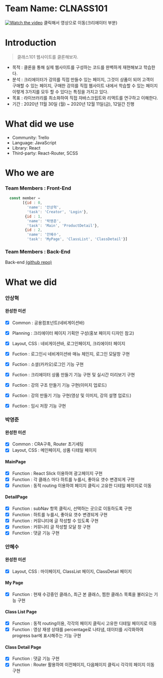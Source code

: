 # Team Name: CLNASS101

[![Watch the video](https://img.youtube.com/vi/qU5auE2DBgo/maxresdefault.jpg
)](https://youtu.be/qU5auE2DBgo)
클릭해서 영상으로 이동(크리에이터 부분)

# Introduction
> 클래스101 웹사이트를 클론해보자.

- 목적 : 클론을 통해 실제 웹사이트를 구성하는 코드를 완벽하게 재현해보고 학습한다. 
- 분석 : 크리에이터가 강의를 직접 만들수 있는 페이지, 그것이 상품이 되어 고객이 구매할 수 있는 페이지, 구매한 강의를 직접 웹사이트 내에서 학습할 수 있는 페이지 이렇게 3가지를 모두 할 수 있다는 특징을 가지고 있다.
- 목표 : 라이브러리를 최소화하여 직접 자바스크립트와 리액트를 연구하고 이해한다.
- 기간 : 2020년 11월 30일 (월) ~ 2020년 12월 11일(금), 12일간 진행

# What did we use

- Community: Trello
- Language: JavaScript
- Library: React
- Third-party: React-Router, SCSS
 
# Who we are
### Team Members : Front-End

```javascript
  const member = 
        [{id : 0,
          'name': '안상혁',
          'task': 'Creator', 'Login'},
         {id : 1,
          'name': '박영준',
          'task': 'Main', 'ProductDetail'},
         {id : 2,
          'name': '안혜수',
          'task': 'MyPage', 'ClassList', 'ClassDetail'}]
```

### Team Members : Back-End

Back-end <a href='https://github.com/wecode-bootcamp-korea/14-2nd-CLNASS101-backend'> (github repo) </a>

# What we did

### 안상혁
#### 완성한 미션
 - [x] Common : 공용컴포넌트(네비게이션바)
 - [x] Planning : 크리에이터 페이지 기획안 구성(홍보 페이지 디자인 참고)
 - [x] Layout, CSS : 네비게이션바, 로그인페이지, 크리에이터 페이지
 - [x] Fuction : 로그인시 네비게이션바 매뉴 체인지, 로그인 모달창 구현
 - [x] Fuction : 소셜(카카오)로그인 기능 구현
 - [x] Fuction : 크리에이터 상품 만들기 기능 구현 및 실시간 미리보기 구현
 - [x] Fuction : 강의 구조 만들기 기능 구현(이미지 업로드)
 - [x] Fuction : 강의 만들기 기능 구현(영상 및 이미지, 강의 설명 업로드)
 - [x] Fuction : 임시 저장 기능 구현
 
 
### 박영준
#### 완성한 미션
 - [x] Common : CRA구축, Router 초기세팅
 - [x] Layout, CSS : 메인페이지, 상품 디테일 페이지

#### MainPage
 - [x] Function : React Slick 이용하여 광고페이지 구현
 - [x] Function : 각 클래스 마다 하트를 누를시, 좋아요 갯수 변경되게 구현
 - [x] Function : 동적 routing 이용하여 페이지 클릭시 고유한 디테일 페이지로 이동

#### DetailPage
 - [x] Function : subNav 항목 클릭시, 선택하는 곳으로 이동하도록 구현
 - [x] Function : 하트를 누를시, 좋아요 갯수 변경되게 구현
 - [x] Function : 커뮤니티에 글 작성할 수 있도록 구현
 - [x] Function : 커뮤니티 글 작성할 모달 창 구현 
 - [x] Function : 댓글 기능 구현
 
### 안혜수

#### 완성한 미션
- [x] Layout, CSS : 마이페이지, ClassList 페이지, ClassDetail 페이지
#### My Page
- [x] Function : 현재 수강중인 클래스, 최근 본 클래스, 찜한 클래스 목록을 불러오는 기능 구현

#### Class List Page
- [x] Function : 동적 routing이용, 각각의 페이지 클릭시 고유한 디테일 페이지로 이동
- [x] Function : 영상 재생 상태를 percentage로 나타냄, 데이터를 시각화하여 progress bar에 표시해주는 기능 구현

#### Class Detail Page
- [x] Function : 댓글 기능 구현
- [x] Function : Router 활용하여 이전페이지, 다음페이지 클릭시 각각의 페이지 이동 구현
